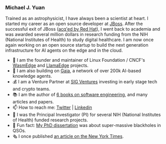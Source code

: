 ### Michael J. Yuan

Trained as an astrophysicist, I have always been a scientist at heart. I started my career as an open source developer at [JBoss](https://en.wikipedia.org/wiki/JBoss_(company)). After the successful exit of JBoss ([acq'ed by Red Hat](https://www.cnet.com/news/red-hat-scoops-up-jboss/)), I went back to academia and was awarded several million dollars in research funding from the NIH (National Institutes of Health) to study digital healthcare. I am now once again working on an open source startup to build the next generation infrastructure for AI agents on the edge and in the cloud.

- 🦄 I am the founder and maintainer of Linux Foundation / CNCF's [WasmEdge](https://github.com/WasmEdge/WasmEdge) and [LlamaEdge](https://github.com/llamaedge) projects.
- 🌱 I am also building on [Gaia](https://github.com/GaiaNet-AI/gaianet-node), a network of over 200k AI-based knowledge agents.
- 💰 I am a Venture Partner at [SIG Ventures](https://www.crunchbase.com/organization/sig-china) investing in early stage tech and crypto teams.
- 📚 I am the author of [6 books on software engineering](books.md), and many articles and papers.
- 📫 How to reach me: [Twitter](https://twitter.com/juntao) | [Linkedin](https://www.linkedin.com/in/myuan/)
- 🧬 I was the Principal Investigator (PI) for several NIH (National Institutes of Health) funded research projects.
- 🔭 Fun fact: [My PhD dissertation](https://repositories.lib.utexas.edu/bitstream/handle/2152/1462/yuand14885.pdf) was about super-massive blackholes in QSOs.
- 🗞 I once published [an article on the New York Times](https://archive.nytimes.com/www.nytimes.com/external/venturebeat/2009/10/07/07venturebeat-will-health-20-startups-usher-in-consumer-dr-51571.html).

